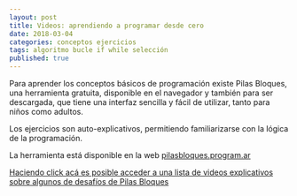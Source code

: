 ```yaml
---
layout: post
title: Videos: aprendiendo a programar desde cero
date: 2018-03-04
categories: conceptos ejercicios
tags: algoritmo bucle if while selección
published: true
---
```


Para aprender los conceptos básicos de programación existe Pilas Bloques, una herramienta gratuita, disponible en el navegador y también para ser descargada, que tiene una interfaz sencilla y fácil de utilizar, tanto para niños como adultos.

Los ejercicios son auto-explicativos, permitiendo familiarizarse con la lógica de la programación.

La herramienta está disponible en la web [pilasbloques.program.ar](http://pilasbloques.program.ar)

[Haciendo click acá es posible acceder a una lista de videos explicativos sobre algunos de desafíos de Pilas Bloques](https://www.youtube.com/watch?v=9Q9zMx3BeUo&list=PLb_E6BNMg5j5gJoXwKJw_19t0zmpYMGy7)
